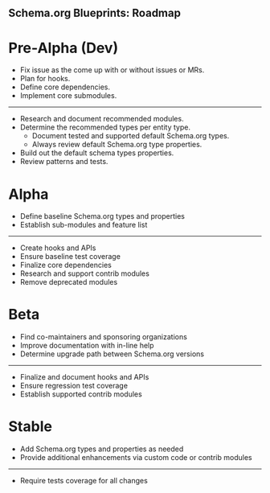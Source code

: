 Schema.org Blueprints: Roadmap
------------------------------

# Pre-Alpha (Dev)

- Fix issue as the come up with or without issues or MRs.
- Plan for hooks.
- Define core dependencies.
- Implement core submodules.
--------------------------------------------------------------------------------
- Research and document recommended modules.
- Determine the recommended types per entity type.
  - Document tested and supported default Schema.org types.
  - Always review default Schema.org type properties.
- Build out the default schema types properties.
- Review patterns and tests.


# Alpha

- Define baseline Schema.org types and properties
- Establish sub-modules and feature list
--------------------------------------------------------------------------------
- Create hooks and APIs
- Ensure baseline test coverage
- Finalize core dependencies
- Research and support contrib modules
- Remove deprecated modules


# Beta

- Find co-maintainers and sponsoring organizations
- Improve documentation with in-line help
- Determine upgrade path between Schema.org versions
--------------------------------------------------------------------------------
- Finalize and document hooks and APIs
- Ensure regression test coverage
- Establish supported contrib modules


# Stable 
 
- Add Schema.org types and properties as needed
- Provide additional enhancements via custom code or contrib modules
--------------------------------------------------------------------------------
- Require tests coverage for all changes
